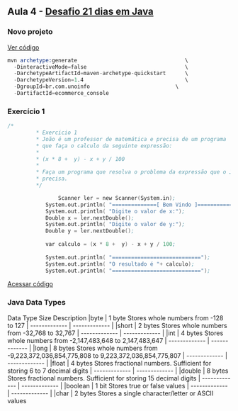 ## Aula 4 - [Desafio 21 dias em Java](../../README.md)

### Novo projeto

[Ver código](../dia4/ecommerce_console/)
```s
mvn archetype:generate                                  \
  -DinteractiveMode=false                               \
  -DarchetypeArtifactId=maven-archetype-quickstart      \
  -DarchetypeVersion=1.4                                \
  -DgroupId=br.com.unoinfo                           \
  -DartifactId=ecommerce_console 

```

### Exercício 1 

```s
/*
    	 * Exercicio 1
    	 * João é um professor de matemática e precisa de um programa
    	 * que faça o calculo da seguinte expressão:
    	 * 
    	 * (x * 8 +  y) - x + y / 100
    	 * 
    	 * Faça um programa que resolva o problema da expressão que o João
    	 * precisa.
    	 */

       	    	Scanner ler = new Scanner(System.in);
	    	System.out.println( "==============[ Bem Vindo ]=============");
	    	System.out.println( "Digite o valor de x:");
	    	Double x = ler.nextDouble();
	    	System.out.println( "Digite o valor de y:");
	    	Double y = ler.nextDouble();
	    	
	    	var calculo = (x * 8 +  y) - x + y / 100;
	    	
	    	System.out.println( "============================");
	    	System.out.println( "O resultado é "+ calculo);
	    	System.out.println( "============================");
```
[Acessar código](./ecommerce_console/)

### Java Data Types

Data Type 	Size 	Description
|byte |	1 byte 	Stores whole numbers from -128 to 127
| ------------- | ------------- |
|short |	2 bytes 	Stores whole numbers from -32,768 to 32,767
| ------------- | ------------- |
|int |	4 bytes 	Stores whole numbers from -2,147,483,648 to 2,147,483,647
| ------------- | ------------- |
|long |	8 bytes 	Stores whole numbers from -9,223,372,036,854,775,808 to 9,223,372,036,854,775,807
| ------------- | ------------- |
|float |	4 bytes 	Stores fractional numbers. Sufficient for storing 6 to 7 decimal digits
| ------------- | ------------- |
|double |	8 bytes 	Stores fractional numbers. Sufficient for storing 15 decimal digits
| ------------- | ------------- |
|boolean |	1 bit 	Stores true or false values
| ------------- | ------------- |
|char |	2 bytes 	Stores a single character/letter or ASCII values
